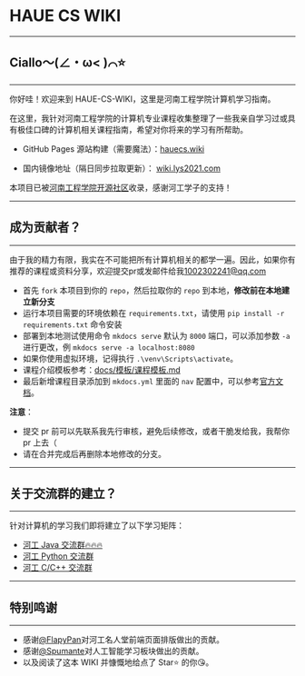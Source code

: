 # HAUE CS WIKI

****

## Ciallo～(∠・ω< )⌒⭐

****

你好哇！欢迎来到 HAUE-CS-WIKI，这里是河南工程学院计算机学习指南。

在这里，我针对河南工程学院的计算机专业课程收集整理了一些我亲自学习过或具有极佳口碑的计算机相关课程指南，希望对你将来的学习有所帮助。

- GitHub Pages 源站构建（需要魔法）：[hauecs.wiki](https://hauecs.wiki)

- 国内镜像地址（隔日同步拉取更新）： [wiki.lys2021.com](https://wiki.lys2021.com)

本项目已被[河南工程学院开源社区](https://github.com/haueosc)收录，感谢河工学子的支持！

****

## 成为贡献者？

****

由于我的精力有限，我实在不可能把所有计算机相关的都学一遍。因此，如果你有推荐的课程或资料分享，欢迎提交pr或发邮件给我[1002302241@qq.com](mailto:1002302241@qq.com)

* 首先 `fork` 本项目到你的 `repo`，然后拉取你的 `repo` 到本地，**修改前在本地建立新分支**
* 运行本项目需要的环境依赖在 `requirements.txt`，请使用 `pip install -r requirements.txt` 命令安装
* 部署到本地测试使用命令 `mkdocs serve` 默认为 `8000` 端口，可以添加参数 `-a` 进行更改，例 `mkdocs serve -a localhost:8080`
* 如果你使用虚拟环境，记得执行 `.\venv\Scripts\activate`。
* 课程介绍模板参考：[docs/模板/课程模板.md](https://github.com/Doge2077/haue-cs-wiki/blob/main/docs/%E6%A8%A1%E6%9D%BF/%E8%AF%BE%E7%A8%8B%E6%A8%A1%E6%9D%BF.md)
* 最后新增课程目录添加到 `mkdocs.yml` 里面的 `nav` 配置中，可以参考[官方文档](https://squidfunk.github.io/mkdocs-material/setup/setting-up-navigation/)。

**注意**：

- 提交 pr 前可以先联系我先行审核，避免后续修改，或者干脆发给我，我帮你 pr 上去（
- 请在合并完成后再删除本地修改的分支。

****

## 关于交流群的建立？

****

针对计算机的学习我们即将建立了以下学习矩阵：

* [河工 Java 交流群🔥🔥🔥](http://qm.qq.com/cgi-bin/qm/qr?_wv=1027&k=Zm8MUF5_X_NttegYnhdv9eeYxv2iC7sn&authKey=rwPlDN5zUbwU8WzOSvv%2FR3u8wwgS2yu7DAvFAq%2BMRATIglis8SNHg3%2FCLhW%2Bpi8I&noverify=0&group_code=907625834)
* [河工 Python 交流群](http://qm.qq.com/cgi-bin/qm/qr?_wv=1027&k=V4RfyZcFpEw-wfnX-Ck6c0Q8a1NsHK2T&authKey=YK5doMcM43LIIDb8dFkcmymd9g7QThEB9q89m604hVq7VI6v69jSRIfmfQSrN6EE&noverify=0&group_code=476586332)
* [河工 C/C++ 交流群](http://qm.qq.com/cgi-bin/qm/qr?_wv=1027&k=wK6lTceTXsM1ZHeWWo4i9gfiIy7YFvNz&authKey=O1BE3SHj%2FlfR%2BIo%2Bf9wsVWPl3Gd4YUDzRqk7IehjGpD4NZuMK2aKQ50Q3EcQMCc2&noverify=0&group_code=907733709)

****

## 特别鸣谢

****

* 感谢[@FlapyPan](https://www.flapypan.top/)对河工名人堂前端页面排版做出的贡献。
* 感谢[@Spumante](https://www.yuque.com/spumante)对人工智能学习板块做出的贡献。
* 以及阅读了这本 WIKI 并慷慨地给点了 Star⭐ 的你😘。
